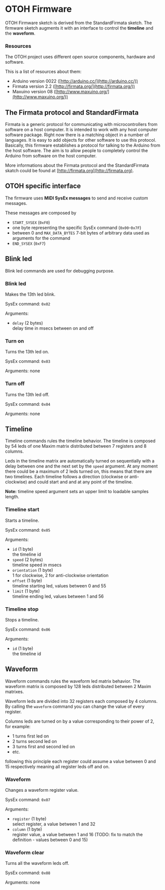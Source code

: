 # OTOH Firmware

OTOH Firmware sketch is derived from the StandardFirmata sketch.
The firmware sketch augments it with an interface to control the **timeline** and the **waveform**.

### Resources

The OTOH project uses different open source components, hardware and software.

This is a list of resources about them:

* Arduino version 0022 ([http://arduino.cc/](http://arduino.cc/))
* Firmata version 2.2 ([http://firmata.org/](http://firmata.org/))
* Maxuino version 08 ([http://www.maxuino.org/](http://www.maxuino.org/))

## The Firmata protocol and StandardFirmata

Firmata is a generic protocol for communicating with microcontrollers from software on a host computer.
It is intended to work with any host computer software package.
Right now there is a matching object in a number of languages.
It is easy to add objects for other software to use this protocol.
Basically, this firmware establishes a protocol for talking to the Arduino from the host software.
The aim is to allow people to completely control the Arduino from software on the host computer.

More informations about the Firmata protocol and the StandardFirmata skatch could be found at [http://firmata.org](http://firmata.org).

## OTOH specific interface

The firmware uses **MIDI SysEx messages** to send and receive custom messages.

These messages are composed by

 * `START_SYSEX` (`0xF0`)
 * one byte representing the specific SysEx command (`0x00`-`0x7F`)
 * between 0 and `MAX_DATA_BYTES` 7-bit bytes of arbitrary data used as arguments for the command
 * `END_SYSEX` (`0xF7`)

## Blink led

Blink led commands are used for debugging purpose.

### Blink led

Makes the 13th led blink.

SysEx command: `0x02`

Arguments:

 * `delay` (2 bytes)<br/>
   delay time in msecs between on and off

### Turn on

Turns the 13th led on.

SysEx command: `0x03`

Arguments: none

### Turn off

Turns the 13th led off.

SysEx command: `0x04`

Arguments: none

## Timeline

Timeline commands rules the timeline behavior.
The timeline is composed by 54 leds of one Maxim matrix distributed between 7 registers and 8 columns.

Leds in the timeline matrix are automatically turned on sequentially with a delay between one and the next set by the `speed` argument.
At any moment there could be a maximum of 2 leds turned on, this means that there are two timelines.
Each timeline follows a direction (clockwise or anti-clockwise) and could start and and at any point of the timeline.

**Note:** timeline speed argument sets an upper limit to loadable samples length.

### Timeline start

Starts a timeline.

SysEx command: `0x05`

Arguments:

 * `id` (1 byte)<br/>
   the timeline id
 * `speed` (2 bytes)<br/>
   timeline speed in msecs
 * `orientation` (1 byte)<br/>
   1 for clockwise, 2 for anti-clockwise orientation
 * `offset` (1 byte)<br/>
   timeline starting led, values between 0 and 55
 * `limit` (1 byte)<br/>
   timeline ending led, values between 1 and 56

### Timeline stop

Stops a timeline.

SysEx command: `0x06`

Arguments:

 * `id` (1 byte)<br/>
   the timeline id

## Waveform

Waveform commands rules the waveform led matrix behavior.
The waveform matrix is composed by 128 leds distributed between 2 Maxim matrixes.

Waveform leds are divided into 32 registers each composed by 4 columns.
By calling the `waveform` command you can change the value of every register.

Columns leds are turned on by a value corresponding to their power of 2, for example:

 * 1 turns first led on
 * 2 turns second led on
 * 3 turns first and second led on
 * etc.

following this principle each register could assume a value between 0 and 15 respectively meaning all register leds off and on.

### Waveform

Changes a waveform register value.

SysEx command: `0x07`

Arguments:

 * `register` (1 byte)<br/>
   select register, a value between 1 and 32
 * `column` (1 byte)<br/>
   register value, a value between 1 and 16 (TODO: fix to match the definition - values between 0 and 15)

### Waveform clear

Turns all the waveform leds off.

SysEx command: `0x08`

Arguments: none